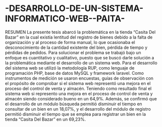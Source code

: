 # -DESARROLLO-DE-UN-SISTEMA-INFORMATICO-WEB--PAITA-
RESUMEN La presente tesis abarcó la problemática en la tienda “Casita Del Bazar” en la cual existía lentitud del registro de bienes debido a la falta de organización y al proceso de forma manual, lo que ocasionaba el desconocimiento de la cantidad existente del bien, pérdida de tiempo y pérdidas de pedidos. Para solucionar el problema se trabajó bajo un enfoque es cuantitativo y cualitativo, puesto que se buscó darle solución a la problemática mediante el desarrollo de un sistema web. Para el desarrollo del sistema web se utilizó la metodología RUP, como lenguaje de programación PHP, base de datos MySQL y framework laravel. Como instrumentos de medición se usaron encuestas, guías de observación con el propósito de comprobar si el sistema web representó una mejora en el proceso del control de venta y almacén. Teniendo como resultado final el sistema web si represento una mejora en el proceso de control de venta y almacén siendo considerado bueno en un 64,9%. Además, se confirmó que el desarrollo de un módulo búsqueda permitió disminuir el tiempo en consultar de un bien en un 18,07%, y el desarrollo del módulo de registro permitió disminuir el tiempo que se emplea para registrar un bien en la tienda “Casita Del Bazar” en un 69,23%.
